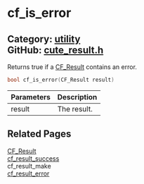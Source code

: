 [](../header.md ':include')

# cf_is_error

Category: [utility](https://github.com/RandyGaul/cute_framework/blob/master/docs/api_reference?id=utility)  
GitHub: [cute_result.h](https://github.com/RandyGaul/cute_framework/blob/master/include/cute_result.h)  
---

Returns true if a [CF_Result](https://github.com/RandyGaul/cute_framework/blob/master/docs/utility/cf_result.md) contains an error.

```cpp
bool cf_is_error(CF_Result result)
```

Parameters | Description
--- | ---
result | The result.

## Related Pages

[CF_Result](https://github.com/RandyGaul/cute_framework/blob/master/docs/utility/cf_result.md)  
[cf_result_success](https://github.com/RandyGaul/cute_framework/blob/master/docs/utility/cf_result_success.md)  
cf_result_make  
[cf_result_error](https://github.com/RandyGaul/cute_framework/blob/master/docs/utility/cf_result_error.md)  
